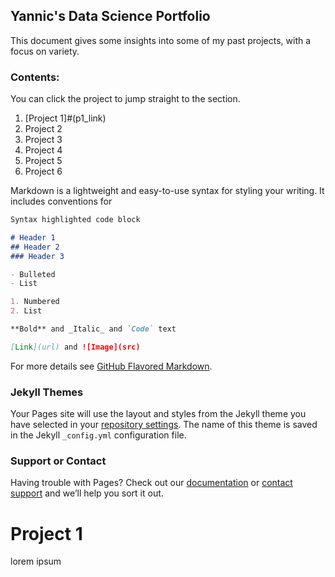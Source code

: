 ## Yannic's Data Science Portfolio

This document gives some insights into some of my past projects, with a focus on variety.

### Contents:
You can click the project to jump straight to the section.

1. [Project 1]#(p1_link) 
2. Project 2
3. Project 3
4. Project 4
5. Project 5
6. Project 6

Markdown is a lightweight and easy-to-use syntax for styling your writing. It includes conventions for

```markdown
Syntax highlighted code block

# Header 1
## Header 2
### Header 3

- Bulleted
- List

1. Numbered
2. List

**Bold** and _Italic_ and `Code` text

[Link](url) and ![Image](src)
```

For more details see [GitHub Flavored Markdown](https://guides.github.com/features/mastering-markdown/).

### Jekyll Themes

Your Pages site will use the layout and styles from the Jekyll theme you have selected in your [repository settings](https://github.com/YannicP/PersonalPortfolio/settings/pages). The name of this theme is saved in the Jekyll `_config.yml` configuration file.

### Support or Contact

Having trouble with Pages? Check out our [documentation](https://docs.github.com/categories/github-pages-basics/) or [contact support](https://support.github.com/contact) and we’ll help you sort it out.


<a name="p1_link"></a>
# Project 1

lorem ipsum
